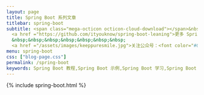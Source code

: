 ```yaml
---
layout: page
title: Spring Boot 系列文章
titlebar: spring-boot
subtitle: <span class="mega-octicon octicon-cloud-download"></span>&nbsp;&nbsp;
  <a href ="https://github.com/ityouknow/spring-boot-leaning">更多 Spring Boot 2.0 精选课程 ， <font color="#EB9439">点我</font>查看！</a><br/>
  &nbsp;&nbsp;&nbsp;&nbsp;&nbsp;&nbsp;&nbsp;
  <a href ="/assets/images/keeppuresmile.jpg">关注公众号：<font color="#00FF00">特立独行的小狮子</font>，回复"springboot" 进群交流。</a>
menu: spring-boot
css: ["blog-page.css"]
permalink: /spring-boot
keywords: Spring Boot 教程,Spring Boot 示例,Spring Boot 学习,Spring Boot 资源,Spring Boot 2.0
---
```


{% include spring-boot.html %}
